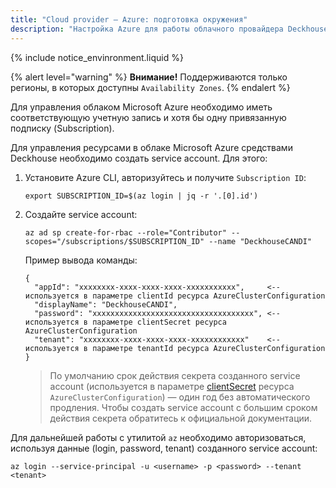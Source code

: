 ```yaml
---
title: "Cloud provider — Azure: подготовка окружения"
description: "Настройка Azure для работы облачного провайдера Deckhouse."
---
```


{% include notice_envinronment.liquid %}

{% alert level="warning" %}
**Внимание!** Поддерживаются только регионы, в которых доступны `Availability Zones`.
{% endalert %}

Для управления облаком Microsoft Azure необходимо иметь соответствующую учетную запись и хотя бы одну привязанную подписку (Subscription).

Для управления ресурсами в облаке Microsoft Azure средствами Deckhouse необходимо создать service account. Для этого:
1. Установите Azure CLI, авторизуйтесь и получите `Subscription ID`:

   ```shell
   export SUBSCRIPTION_ID=$(az login | jq -r '.[0].id')
   ```

2. Создайте service account:

   ```shell
   az ad sp create-for-rbac --role="Contributor" --scopes="/subscriptions/$SUBSCRIPTION_ID" --name "DeckhouseCANDI"
   ```

   Пример вывода команды:

   ```console
   {
     "appId": "xxxxxxxx-xxxx-xxxx-xxxx-xxxxxxxxxxx",     <-- используется в параметре clientId ресурса AzureClusterConfiguration 
     "displayName": "DeckhouseCANDI",
     "password": "xxxxxxxxxxxxxxxxxxxxxxxxxxxxxxxxxxxx", <-- используется в параметре clientSecret ресурса AzureClusterConfiguration
     "tenant": "xxxxxxxx-xxxx-xxxx-xxxx-xxxxxxxxxxxx"    <-- используется в параметре tenantId ресурса AzureClusterConfiguration
   }
   ```

   > По умолчанию срок действия секрета созданного service account (используется в параметре [clientSecret](cluster_configuration.html#azureclusterconfiguration-provider-clientsecret) ресурса `AzureClusterConfiguration`) — один год без автоматического продления. Чтобы создать service account с большим сроком действия секрета обратитесь к официальной документации.

Для дальнейшей работы с утилитой `az` необходимо авторизоваться, используя данные (login, password, tenant) созданного service account:

```shell
az login --service-principal -u <username> -p <password> --tenant <tenant>
```
